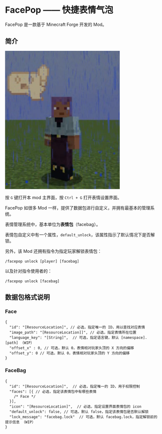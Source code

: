 # FacePop —— 快捷表情气泡

FacePop 是一款基于 Minecraft Forge 开发的 Mod。

## 简介

![ingame1.png](ingame1.png)

按 `G` 键打开本 mod 主界面，按 `Ctrl + G` 打开表情设置界面。

FacePop 如很多 Mod 一样，提供了数据包进行自定义，并拥有最基本的管理系统。

表情管理系统中，基本单位为**表情包**（facebag）。

表情包自定义中有一个属性，`default_unlock`，该属性指示了默认情况下是否解锁。

另外，该 Mod 还拥有指令为指定玩家解锁表情包：

`/facepop unlock [player] [facebag]`

以及针对指令使用者的：

`/facepop unlock [facebag]`

## 数据包格式说明

### Face

```json5
{
  "id": "[ResourceLocation]", // 必选，指定唯一的 ID，用以查找对应表情
  "image_path": "[ResourceLocation]]", // 必选，指定表情所在位置
  "language_key": "[String]",  // 可选，指定语言键，默认 [namespace].[path] （WIP）
  "offset_x" : 0, // 可选，默认 0，表情相对玩家头顶的 X 方向的偏移
  "offset_y": 0 // 可选，默认 0，表情相对玩家头顶的 Y 方向的偏移
}
```

### FaceBag

```json5
{
  "id": "[ResourceLocation]",  // 必选，指定唯一的 ID，用于权限控制
  "faces": [{ // 必选，指定该表情包中有哪些表情
    /* Face */
  }],
  "icon": "[ResourceLocation]",  // 必选，指定设置界面表情包的 icon
  "default_unlock": false, // 可选，默认 false，指定该表情包是否默认解锁
  "lock_message": "facebag.lock"  // 可选，默认 facebag.lock，指定解锁前的提示信息 （WIP）
}
```
